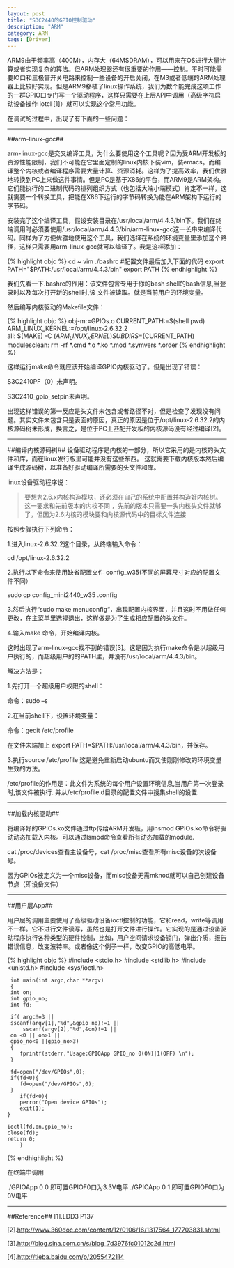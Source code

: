 ```yaml
---
layout: post
title: "S3C2440的GPIO控制驱动"
description: "ARM"
category: ARM
tags: [Driver]
---
```



ARM9由于频率高（400M），内存大（64MSDRAM），可以用来在OS进行大量计算或者实现复杂的算法。但ARM处理器还有很重要的作用——控制。平时可能需要IO口和三极管开关电路来控制一些设备的开启关闭，在M3或者低端的ARM处理器上比较好实现。但是ARM9移植了linux操作系统，我们为数个能完成这项工作的一群GPIO口专门写一个驱动程序，这样只需要在上层API中调用（高级字符启动设备操作 iotcl [1]）就可以实现这个常用功能。

在调试的过程中，出现了有下面的一些问题：

--------------
##arm-linux-gcc##

arm-linux-gcc是交叉编译工具，为什么要使用这个工具呢？因为受ARM开发板的资源性能限制，我们不可能在它里面定制的linux内核下装vim，装emacs。而编译整个内核或者编译程序需要大量计算、资源消耗。这样为了提高效率，我们优雅地转换到PC上来做这件事情。但是PC是基于X86的平台，而ARM9是ARM架构。它们能执行的二进制代码的排列组织方式（也包括大端小端模式）肯定不一样，这就需要一个转换工具，把能在X86下运行的字节码转换为能在ARM架构下运行的字节码。

安装完了这个编译工具，假设安装目录在/usr/local/arm/4.4.3/bin下。我们在终端调用时必须要使用/usr/local/arm/4.4.3/bin/arm-linux-gcc这一长串来编译代码。同样为了方便优雅地使用这个工具，我们选择在系统的环境变量里添加这个路径，这样只需要用arm-linux-gcc就可以编译了。我是这样添加：

{% highlight objc %}
    cd ~
    vim ./bashrc
    #配置文件最后加入下面的代码
    export PATH="$PATH:/usr/local/arm/4.4.3/bin"
    export PATH
{% endhighlight %}

我们先看一下.bashrc的作用：该文件包含专用于你的bash shell的bash信息,当登录时以及每次打开新的shell时,该
文件被读取。就是当前用户的环境变量。

然后编写内核驱动的Makefile文件：

{% highlight objc %}
    obj-m:=GPIOs.o
    CURRENT_PATH:=$(shell pwd)
    ARM_LINUX_KERNEL:=/opt/linux-2.6.32.2  
    all:
	    $(MAKE) -C $(ARM_LINUX_KERNEL) SUBDIRS=$(CURRENT_PATH)
    modulesclean:
	    rm -rf *.cmd *.o *.ko *.mod *.symvers *.order
{% endhighlight %}

这样运行make命令就应该开始编译GPIO内核驱动了。但是出现了错误：

S3C2410PF（0）未声明。

S3C2410_gpio_setpin未声明。

出现这样错误的第一反应是头文件未包含或者路径不对，但是检查了发现没有问题。其实文件未包含只是表面的原因，真正的原因是位于/opt/linux-2.6.32.2的内核源码树未形成，换言之，是位于PC上匹配开发板的内核源码没有经过编译[2]。

--------------------
##编译内核源码树##
设备驱动程序是内核的一部分，所以它采用的是内核的头文件和库，而在linux发行版里可能并没有这些东西。
这就需要下载内核版本然后编译生成源码树，以准备好驱动编译所需要的头文件和库。

linux设备驱动程序说：

> 要想为2.6.x内核构造模块，还必须在自己的系统中配置并构造好内核树。这一要求和先前版本的内核不同
，先前的版本只需要一头内核头文件就够了，但因为2.6内核的模块要和内核源代码中的目标文件连接

按照步骤执行下列命令：

1.进入linux-2.6.32.2这个目录，从终端输入命令：

cd  /opt/linux-2.6.32.2 

2.执行以下命令来使用缺省配置文件 config_w35(不同的屏幕尺寸对应的配置文件不同）

 sudo cp config_mini2440_w35 .config  

3.然后执行“sudo make menuconfig“，出现配置内核界面，并且这时不用做任何更改，在主菜单里选择<Exit>退出，这样做是为了生成相应配置的头文件。

4.输入make 命令，开始编译内核。

这时出现了arm-linux-gcc找不到的错误[3]。这是因为执行make命令是以超级用户执行的，而超级用户的的PATH里，并没有/usr/local/arm/4.4.3/bin。



解决方法是：

1.先打开一个超级用户权限的shell：

命令：sudo –s

2.在当前shell下，设置环境变量：

 命令：gedit /etc/profile

在文件末端加上 export PATH=$PATH:/usr/local/arm/4.4.3/bin，并保存。

3.执行source /etc/profile    这是避免重新启动ubuntu而又使刚刚修改的环境变量生效的方法。

/etc/profile的作用是：此文件为系统的每个用户设置环境信息,当用户第一次登录时,该文件被执行.
并从/etc/profile.d目录的配置文件中搜集shell的设置.

------------------------
##加载内核驱动##

将编译好的GPIOs.ko文件通过ftp传给ARM开发板，用insmod GPIOs.ko命令将驱动动态加载入内核。可以通过lsmod命令查看所有动态加载的module.

cat /proc/devices查看主设备号，cat /proc/misc查看所有misc设备的次设备号。

因为GPIOs被定义为一个misc设备，而misc设备无需mknod就可以自己创建设备节点（即设备文件）

-------------------------
##用户层App##

用户层的调用主要使用了高级驱动设备ioctl控制的功能，它和read，write等调用不一样。它不进行文件读写，虽然也是打开文件进行操作。它实现的是通过设备驱动程序执行各种类型的硬件控制，比如，用户空间请求设备锁门，弹出介质，报告错误信息，改变波特率。或者像这个例子一样，改变GPIO的高低电平。


{% highlight objc %}
    #include <stdio.h>
    #include <stdlib.h>
    #include <unistd.h>
    #include <sys/ioctl.h>

     int main(int argc,char **argv)
     {
     int on;
     int gpio_no;
     int fd;
	
     if( argc!=3 || 
	 sscanf(argv[1],"%d",&gpio_no)!=1 ||
         sscanf(argv[2],"%d",&on)!=1 ||
	 on <0 || on>1 ||
	 gpio_no<0 ||gpio_no>3)
	 {
		fprintf(stderr,"Usage:GPIOApp GPIO_no 0(ON)|1(OFF) \n");
	 }
    
	 fd=open("/dev/GPIOs",0);
	 if(fd<0){
		fd=open("/dev/GPIOs",0);
	 }
        if(fd<0){
		perror("Open device GPIOs");
		exit(1);
	}

	ioctl(fd,on,gpio_no);
	close(fd);
	return 0;
        }
        
{% endhighlight %}

在终端中调用

./GPIOApp 0 0 即可置GPIOF0口为3.3V电平
./GPIOApp 0 1 即可置GPIOF0口为0V电平


---------------
##Reference##
[1].LDD3 P137

[2].http://www.360doc.com/content/12/0106/16/1317564_177703831.shtml

[3].http://blog.sina.com.cn/s/blog_7d3976fc01012c2d.html

[4].http://tieba.baidu.com/p/2055472114
